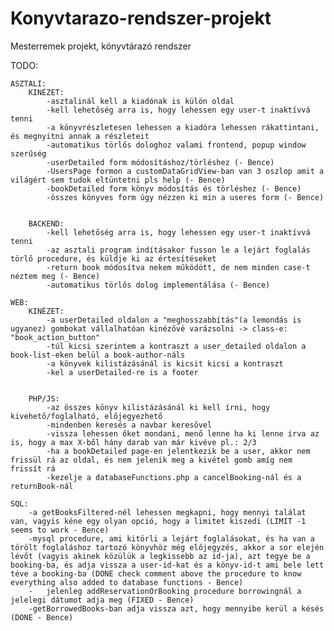 # Konyvtarazo-rendszer-projekt
Mesterremek projekt, könyvtárazó rendszer


TODO:

    ASZTALI:
        KINÉZET:
            -asztalinál kell a kiadónak is külön oldal
            -kell lehetőség arra is, hogy lehessen egy user-t inaktívvá tenni
            -a könyvrészletesen lehessen a kiadóra lehessen rákattintani, és megnyitni annak a részleteit
            -automatikus törlős dologhoz valami frontend, popup window szerűség
            -userDetailed form módosításhoz/törléshez (- Bence)
            -UsersPage formon a customDataGridView-ban van 3 oszlop amit a világért sem tudok eltüntetni pls help (- Bence)
            -bookDetailed form könyv módosítás és törléshez (- Bence)
            -összes könyves form úgy nézzen ki min a useres form (- Bence)


        BACKEND:
            -kell lehetőség arra is, hogy lehessen egy user-t inaktívvá tenni
            -az asztali program indításakor fusson le a lejárt foglalás törlő procedure, és küldje ki az értesítéseket
            -return book módosítva nekem működött, de nem minden case-t néztem meg (- Bence)
            -automatikus törlős dolog implementálása (- Bence)

    WEB:
        KINÉZET:
            -a userDetailed oldalon a "meghosszabbítás"(a lemondás is ugyanez) gombokat vállalhatóan kinézővé varázsolni -> class-e: "book_action_button"
            -túl kicsi szerintem a kontraszt a user_detailed oldalon a book-list-eken belül a book-author-náls
            -a könyvek kilistázásánál is kicsit kicsi a kontraszt
            -kel a userDetailed-re is a footer 
            

        PHP/JS:
            -az összes könyv kilistázásánál ki kell írni, hogy kivehető/foglalható, előjegyezhető
            -mindenben keresés a navbar keresővel
            -vissza lehessen őket mondani, menő lenne ha ki lenne írva az is, hogy a max X-ből hány darab van már kivéve pl.: 2/3
            -ha a bookDetailed page-en jelentkezik be a user, akkor nem frissül rá az oldal, és nem jelenik meg a kivétel gomb amíg nem frissít rá
            -kezelje a databaseFunctions.php a cancelBooking-nál és a returnBook-nál 

    SQL:
        -a getBooksFiltered-nél lehessen megkapni, hogy mennyi találat van, vagyis kéne egy olyan opció, hogy a limitet kiszedi (LIMIT -1 seems to work - Bence)
        -mysql procedure, ami kitörli a lejárt foglalásokat, és ha van a törölt foglaláshoz tartozó könyvhöz még előjegyzés, akkor a sor elején lévőt (vagyis akinek közülük a legkissebb az id-ja), azt tegye be a booking-ba, és adja vissza a user-id-kat és a könyv-id-t ami bele lett téve a booking-ba (DONE check comment above the procedure to know everything also added to database functions - Bence)
        -   jelenleg addReservationOrBooking procedure borrowingnál a jelelegi dátumot adja meg (FIXED - Bence)
        -getBorrowedBooks-ban adja vissza azt, hogy mennyibe kerül a késés (DONE - Bence)
